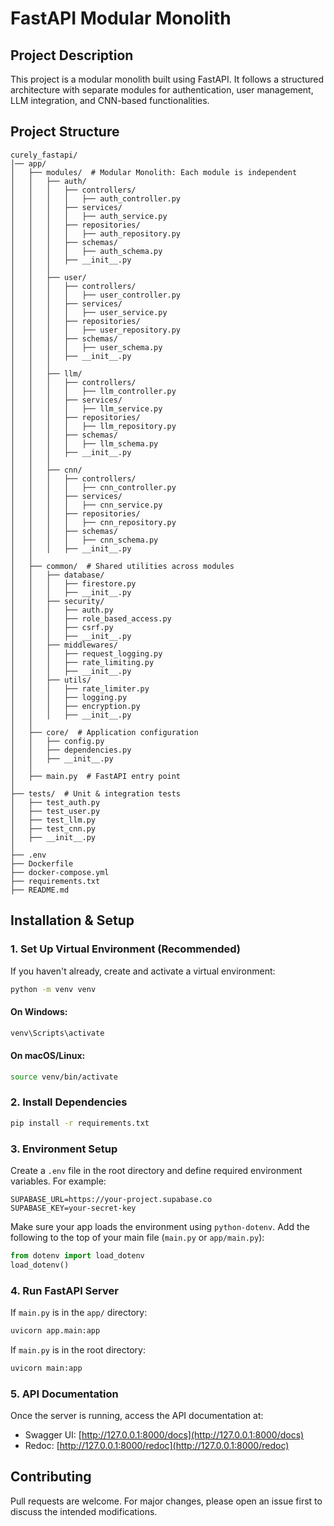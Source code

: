 # FastAPI Modular Monolith

## Project Description

This project is a modular monolith built using FastAPI. It follows a structured architecture with separate modules for authentication, user management, LLM integration, and CNN-based functionalities.

## Project Structure

```
curely_fastapi/
│── app/
│   ├── modules/  # Modular Monolith: Each module is independent
│   │   ├── auth/
│   │   │   ├── controllers/
│   │   │   │   ├── auth_controller.py
│   │   │   ├── services/
│   │   │   │   ├── auth_service.py
│   │   │   ├── repositories/
│   │   │   │   ├── auth_repository.py
│   │   │   ├── schemas/
│   │   │   │   ├── auth_schema.py
│   │   │   ├── __init__.py
│   │   │
│   │   ├── user/
│   │   │   ├── controllers/
│   │   │   │   ├── user_controller.py
│   │   │   ├── services/
│   │   │   │   ├── user_service.py
│   │   │   ├── repositories/
│   │   │   │   ├── user_repository.py
│   │   │   ├── schemas/
│   │   │   │   ├── user_schema.py
│   │   │   ├── __init__.py
│   │   │
│   │   ├── llm/
│   │   │   ├── controllers/
│   │   │   │   ├── llm_controller.py
│   │   │   ├── services/
│   │   │   │   ├── llm_service.py
│   │   │   ├── repositories/
│   │   │   │   ├── llm_repository.py
│   │   │   ├── schemas/
│   │   │   │   ├── llm_schema.py
│   │   │   ├── __init__.py
│   │   │
│   │   ├── cnn/
│   │   │   ├── controllers/
│   │   │   │   ├── cnn_controller.py
│   │   │   ├── services/
│   │   │   │   ├── cnn_service.py
│   │   │   ├── repositories/
│   │   │   │   ├── cnn_repository.py
│   │   │   ├── schemas/
│   │   │   │   ├── cnn_schema.py
│   │   │   ├── __init__.py
│   │
│   ├── common/  # Shared utilities across modules
│   │   ├── database/
│   │   │   ├── firestore.py
│   │   │   ├── __init__.py
│   │   ├── security/
│   │   │   ├── auth.py
│   │   │   ├── role_based_access.py
│   │   │   ├── csrf.py
│   │   │   ├── __init__.py
│   │   ├── middlewares/
│   │   │   ├── request_logging.py
│   │   │   ├── rate_limiting.py
│   │   │   ├── __init__.py
│   │   ├── utils/
│   │   │   ├── rate_limiter.py
│   │   │   ├── logging.py
│   │   │   ├── encryption.py
│   │   │   ├── __init__.py
│   │
│   ├── core/  # Application configuration
│   │   ├── config.py
│   │   ├── dependencies.py
│   │   ├── __init__.py
│   │
│   ├── main.py  # FastAPI entry point
│
├── tests/  # Unit & integration tests
│   ├── test_auth.py
│   ├── test_user.py
│   ├── test_llm.py
│   ├── test_cnn.py
│   ├── __init__.py
│
├── .env
├── Dockerfile
├── docker-compose.yml
├── requirements.txt
├── README.md
```

## Installation & Setup

### 1. Set Up Virtual Environment (Recommended)

If you haven't already, create and activate a virtual environment:

```bash
python -m venv venv
```

#### On Windows:

```bash
venv\Scripts\activate
```

#### On macOS/Linux:

```bash
source venv/bin/activate
```

### 2. Install Dependencies

```bash
pip install -r requirements.txt
```

### 3. Environment Setup

Create a `.env` file in the root directory and define required environment variables. For example:

```
SUPABASE_URL=https://your-project.supabase.co
SUPABASE_KEY=your-secret-key
```

Make sure your app loads the environment using `python-dotenv`. Add the following to the top of your main file (`main.py` or `app/main.py`):

```python
from dotenv import load_dotenv
load_dotenv()
```

### 4. Run FastAPI Server

If `main.py` is in the `app/` directory:

```bash
uvicorn app.main:app
```

If `main.py` is in the root directory:

```bash
uvicorn main:app
```

### 5. API Documentation

Once the server is running, access the API documentation at:

- Swagger UI: [http://127.0.0.1:8000/docs](http://127.0.0.1:8000/docs)
- Redoc: [http://127.0.0.1:8000/redoc](http://127.0.0.1:8000/redoc)

## Contributing

Pull requests are welcome. For major changes, please open an issue first to discuss the intended modifications.

